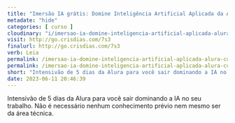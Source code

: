 ```yaml
---
title: "Imersão IA grátis: Domine Inteligência Artificial Aplicada da Alura"
metadate: "hide"
categories: [ curso ]
cloudinary: "i/imersao-ia-domine-inteligencia-artificial-aplicada-alura-cursos-online.jpg"
visit: http://go.crisdias.com/7s3
finalurl: http://go.crisdias.com/7s3
verb: Leia
permalink: /imersao-ia-domine-inteligencia-artificial-aplicada-alura-cursos-online
permalink: /imersao-ia-domine-inteligencia-artificial-aplicada-alura-cursos-online
short: "Intensivão de 5 dias da Alura para você sair dominando a IA no seu trabalho. Não é necessário nenhum conhecimento prévio nem mesmo ser da área técnica."
date: 2023-06-11 20:46:39
---
```

Intensivão de 5 dias da Alura para você sair dominando a IA no seu trabalho. Não é necessário nenhum conhecimento prévio nem mesmo ser da área técnica.